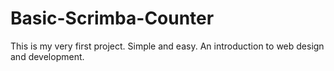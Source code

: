 # Basic-Scrimba-Counter
This is my very first project. Simple and easy. An introduction to web design and development.
